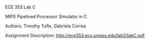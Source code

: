 ECE 353 Lab C

MIPS Pipelined Processor Simulator in C

Authors:
Timothy Tufts,
Gabriela Correa

Assignment Description:
http://ece353.ecs.umass.edu/lab2/labC.pdf
